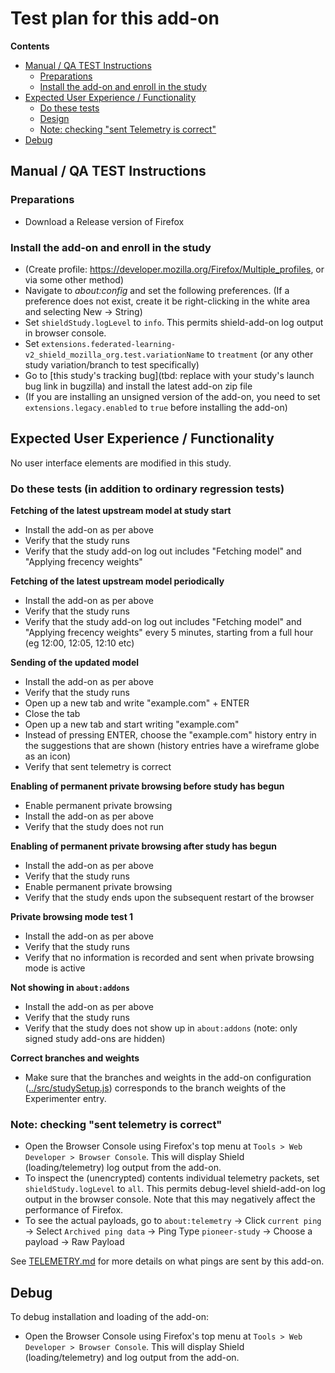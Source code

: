 # Test plan for this add-on

<!-- START doctoc generated TOC please keep comment here to allow auto update -->

<!-- DON'T EDIT THIS SECTION, INSTEAD RE-RUN doctoc TO UPDATE -->

**Contents**

* [Manual / QA TEST Instructions](#manual--qa-test-instructions)
  * [Preparations](#preparations)
  * [Install the add-on and enroll in the study](#install-the-add-on-and-enroll-in-the-study)
* [Expected User Experience / Functionality](#expected-user-experience--functionality)
  * [Do these tests](#do-these-tests)
  * [Design](#design)
  * [Note: checking "sent Telemetry is correct"](#note-checking-sent-telemetry-is-correct)
* [Debug](#debug)

<!-- END doctoc generated TOC please keep comment here to allow auto update -->

## Manual / QA TEST Instructions

### Preparations

* Download a Release version of Firefox

### Install the add-on and enroll in the study

* (Create profile: <https://developer.mozilla.org/Firefox/Multiple_profiles>, or via some other method)
* Navigate to _about:config_ and set the following preferences. (If a preference does not exist, create it be right-clicking in the white area and selecting New -> String)
* Set `shieldStudy.logLevel` to `info`. This permits shield-add-on log output in browser console.
* Set `extensions.federated-learning-v2_shield_mozilla_org.test.variationName` to `treatment` (or any other study variation/branch to test specifically)
* Go to [this study's tracking bug](tbd: replace with your study's launch bug link in bugzilla) and install the latest add-on zip file
* (If you are installing an unsigned version of the add-on, you need to set `extensions.legacy.enabled` to `true` before installing the add-on)

## Expected User Experience / Functionality

No user interface elements are modified in this study.

### Do these tests (in addition to ordinary regression tests)

**Fetching of the latest upstream model at study start**

* Install the add-on as per above
* Verify that the study runs
* Verify that the study add-on log out includes "Fetching model" and "Applying frecency weights"

**Fetching of the latest upstream model periodically**

* Install the add-on as per above
* Verify that the study runs
* Verify that the study add-on log out includes "Fetching model" and "Applying frecency weights" every 5 minutes, starting from a full hour (eg 12:00, 12:05, 12:10 etc)

**Sending of the updated model**

* Install the add-on as per above
* Verify that the study runs
* Open up a new tab and write "example.com" + ENTER
* Close the tab
* Open up a new tab and start writing "example.com"
* Instead of pressing ENTER, choose the "example.com" history entry in the suggestions that are shown (history entries have a wireframe globe as an icon)
* Verify that sent telemetry is correct

**Enabling of permanent private browsing before study has begun**

* Enable permanent private browsing
* Install the add-on as per above
* Verify that the study does not run

**Enabling of permanent private browsing after study has begun**

* Install the add-on as per above
* Verify that the study runs
* Enable permanent private browsing
* Verify that the study ends upon the subsequent restart of the browser

**Private browsing mode test 1**

* Install the add-on as per above
* Verify that the study runs
* Verify that no information is recorded and sent when private browsing mode is active

**Not showing in `about:addons`**

* Install the add-on as per above
* Verify that the study runs
* Verify that the study does not show up in `about:addons` (note: only signed study add-ons are hidden)

**Correct branches and weights**

* Make sure that the branches and weights in the add-on configuration ([../src/studySetup.js](../src/studySetup.js)) corresponds to the branch weights of the Experimenter entry.

### Note: checking "sent telemetry is correct"

* Open the Browser Console using Firefox's top menu at `Tools > Web Developer > Browser Console`. This will display Shield (loading/telemetry) log output from the add-on.
* To inspect the (unencrypted) contents individual telemetry packets, set `shieldStudy.logLevel` to `all`. This permits debug-level shield-add-on log output in the browser console. Note that this may negatively affect the performance of Firefox.
* To see the actual payloads, go to `about:telemetry` -> Click `current ping` -> Select `Archived ping data` -> Ping Type `pioneer-study` -> Choose a payload -> Raw Payload

See [TELEMETRY.md](./TELEMETRY.md) for more details on what pings are sent by this add-on.

## Debug

To debug installation and loading of the add-on:

* Open the Browser Console using Firefox's top menu at `Tools > Web Developer > Browser Console`. This will display Shield (loading/telemetry) and log output from the add-on.
